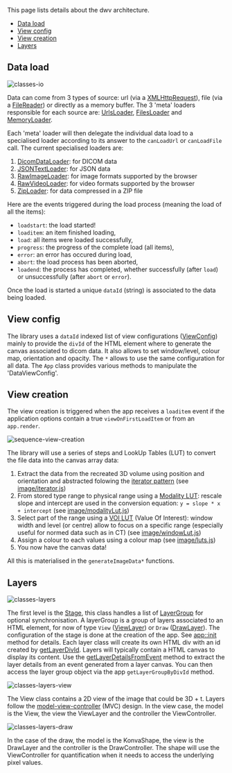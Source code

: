 This page lists details about the dwv architecture.

- [Data load](#data-load)
- [View config](#view-config)
- [View creation](#view-creation)
- [Layers](#layers)

## Data load

![classes-io](classes-io.png)

Data can come from 3 types of source: url (via a [XMLHttpRequest](https://developer.mozilla.org/en-US/docs/Web/API/XMLHttpRequest)), file (via a [FileReader](https://developer.mozilla.org/en-US/docs/Web/API/FileReader)) or directly as a memory buffer. The 3 'meta' loaders responsible for each source are: [UrlsLoader](./UrlsLoader.html), [FilesLoader](./FilesLoader.html) and [MemoryLoader](./MemoryLoader.html).

Each 'meta' loader will then delegate the individual data load to a specialised loader according
to its answer to the `canLoadUrl` or `canLoadFile` call. The current specialised loaders are:

1. [DicomDataLoader](./DicomDataLoader.html): for DICOM data
1. [JSONTextLoader](./JSONTextLoader.html): for JSON data
1. [RawImageLoader](./RawImageLoader.html): for image formats supported by the browser
1. [RawVideoLoader](./RawVideoLoader.html): for video formats supported by the browser
1. [ZipLoader](./ZipLoader.html): for data compressed in a ZIP file

Here are the events triggered during the load process (meaning the load of all the items):

- `loadstart`: the load started!
- `loaditem`: an item finished loading,
- `load`: all items were loaded successfully,
- `progress`: the progress of the complete load (all items),
- `error`: an error has occured during load,
- `abort`: the load process has been aborted,
- `loadend`: the process has completed, whether successfully (after `load`) or unsuccessfully (after `abort` or `error`).

Once the load is started a unique `dataId` (string) is associated to the data being loaded.

## View config

The library uses a `dataId` indexed list of view configurations ([ViewConfig](./ViewConfig.html)) mainly to provide the `divId` of the HTML element where to generate the canvas associated to dicom data. It also allows to set window/level, colour map, orientation and opacity. The `*` allows to use the same configuration for all data. The `App` class provides various methods to manipulate the 'DataViewConfig'.

## View creation

The view creation is triggered when the app receives a `loaditem` event if the application options contain a true `viewOnFirstLoadItem` or from an `app.render`.

![sequence-view-creation](sequence-view-creation.png)

The library will use a series of steps and LookUp Tables (LUT) to convert the file data into the
canvas array data:

1. Extract the data from the recreated 3D volume using position and orientation
   and abstracted folowing the [iterator pattern](https://en.wikipedia.org/wiki/Iterator_pattern)
   (see [image/iterator.js](./global.html#range))
1. From stored type range to physical range using a [Modality LUT](http://dicom.nema.org/medical/dicom/2022a/output/chtml/part03/sect_C.11.html): rescale slope and intercept are used
   in the conversion equation: `y = slope * x + intercept`
   (see [image/modalityLut.js](./ModalityLut.html))
1. Select part of the range using a [VOI LUT](http://dicom.nema.org/medical/dicom/2022a/output/chtml/part03/sect_C.11.2.html#table_C.11-2) (Value Of Interest): window width and level (or centre)
   allow to focus on a specific range (especially useful for normed data such
   as in CT)
   (see [image/windowLut.js](./WindowLut.html))
1. Assign a colour to each values using a colour map
   (see [image/luts.js](./global.html#luts))
1. You now have the canvas data!

All this is materialised in the `generateImageData*` functions.

## Layers

![classes-layers](classes-layers.png)

The first level is the [Stage](./Stage.html), this class handles a list of [LayerGroup](./LayerGroup.html) for optional synchronisation. A layerGroup is
a group of layers associated to an HTML element, for now of type `View` ([ViewLayer](./ViewLayer.html)) or `Draw` ([DrawLayer](./DrawLayer.html)). The configuration of the stage
is done at the creation of the app. See [app::init](./App.html#init) method for details. Each layer class will
create its own HTML div with an id created by [getLayerDivId](./global.html#getLayerDivId). Layers
will typically contain a HTML canvas to display its content. Use the [getLayerDetailsFromEvent](./global.html#getLayerDetailsFromEvent) method to extract the layer details from an event generated from a layer canvas.
You can then access the layer group object via the app `getLayerGroupByDivId` method.

![classes-layers-view](classes-layers-view.png)

The View class contains a 2D view of the image that could be 3D + t. Layers follow the [model-view-controller](https://en.wikipedia.org/wiki/Model%E2%80%93view%E2%80%93controller) (MVC) design. In the view case, the model is the View, the view the ViewLayer and the controller the ViewController.

![classes-layers-draw](classes-layers-draw.png)

In the case of the draw, the model is the KonvaShape, the view is the DrawLayer and the controller is the DrawController.
The shape will use the ViewController for quantification when it needs to access the underlying pixel values.
